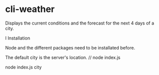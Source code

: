 # cli-weather

Displays the current conditions and the forecast for the next 4 days of a city.




I Installation

Node and the different packages need to be installated before.


The default city is the server's location. // node index.js

node index.js city
